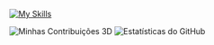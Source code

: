 [![My Skills](https://skillicons.dev/icons?i=ts,react,nextjs,php,laravel,mysql,androidstudio,figma,tailwind)](https://www.linkedin.com/in/arthurharysson)

![Minhas Contribuições 3D](https://raw.githubusercontent.com/arthurharysson/arthurharysson/main/profile-3d-contrib/profile-green.svg)
![Estatísticas do GitHub](https://github-readme-stats.vercel.app/api/top-langs/?username=arthurharysson&layout=compact&langs_count=7&theme=dracula)